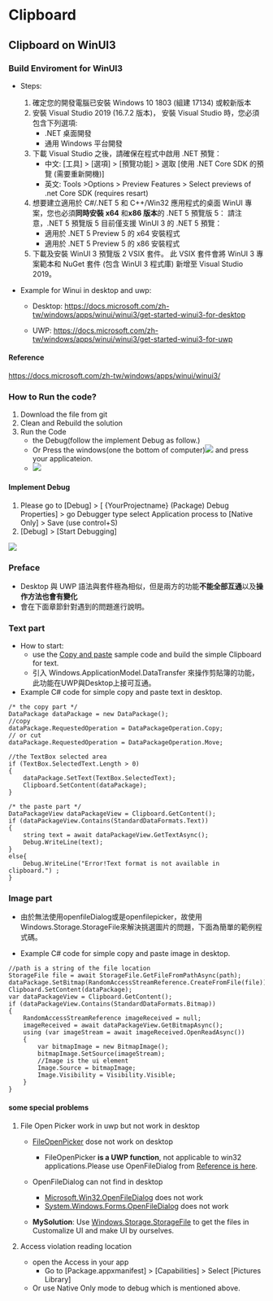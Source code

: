 # Clipboard #

## Clipboard on WinUI3 ##
### Build Enviroment for WinUI3 ###
- Steps:
    1. 確定您的開發電腦已安裝 Windows 10 1803 (組建 17134) 或較新版本
    2. 安裝 Visual Studio 2019 (16.7.2 版本)， 安裝 Visual Studio 時，您必須包含下列選項:
        * .NET 桌面開發
        * 通用 Windows 平台開發
    3. 下載 Visual Studio 之後，請確保在程式中啟用 .NET 預覽：
        * 中文: [工具] > [選項] > [預覽功能] > 選取 [使用 .NET Core SDK 的預覽 (需要重新開機)]
        * 英文: Tools >Options > Preview Features > Select previews of .net Core SDK (requires resart)
    4. 想要建立適用於 C#/.NET 5 和 C++/Win32 應用程式的桌面 WinUI 專案，您也必須**同時安裝 x64** 和**x86 版本**的 .NET 5 預覽版 5： 請注意，.NET 5 預覽版 5 目前僅支援 WinUI 3 的 .NET 5 預覽：
        * 適用於 .NET 5 Preview 5 的 x64 安裝程式
        * 適用於 .NET 5 Preview 5 的 x86 安裝程式
    5. 下載及安裝 WinUI 3 預覽版 2 VSIX 套件。 此 VSIX 套件會將 WinUI 3 專案範本和 NuGet 套件 (包含 WinUI 3 程式庫) 新增至 Visual Studio 2019。

- Example for Winui in desktop and uwp:
    - Desktop: https://docs.microsoft.com/zh-tw/windows/apps/winui/winui3/get-started-winui3-for-desktop

    - UWP: https://docs.microsoft.com/zh-tw/windows/apps/winui/winui3/get-started-winui3-for-uwp

#### Reference #### 
https://docs.microsoft.com/zh-tw/windows/apps/winui/winui3/

### How to Run the code? ###
1. Download the file from git
2. Clean and Rebuild the solution
3. Run the Code 
    * the Debug(follow the implement Debug as follow.) 
    * Or Press the windows(one the bottom of computer)![](https://i.imgur.com/Dczca4V.png) and press your applicateion.
    * ![](https://i.imgur.com/nhU2FBW.png)


 
#### Implement Debug ####
1. Please go to [Debug] > [ {YourProjectname} (Package) Debug Properties] > go Debugger type select Application process to [Native Only] > Save (use control+S) 
2. [Debug] > [Start Debugging]


![](https://i.imgur.com/33uBcIO.png)

### Preface ###
- Desktop 與 UWP 語法與套件極為相似，但是兩方的功能**不能全部互通**以及**操作方法也會有變化**
- 會在下面章節針對遇到的問題進行說明。
### Text part ###
- How to start:
    - use the [Copy and paste](https://docs.microsoft.com/en-us/windows/uwp/app-to-app/copy-and-paste) sample code and build the simple Clipboard for text.
    - 引入 Windows.ApplicationModel.DataTransfer 來操作剪貼簿的功能，此功能在UWP與Desktop上接可互通。
- Example C# code for simple copy and paste text in desktop.

```=C#
/* the copy part */
DataPackage dataPackage = new DataPackage();
//copy 
dataPackage.RequestedOperation = DataPackageOperation.Copy;
// or cut
dataPackage.RequestedOperation = DataPackageOperation.Move;

//the TextBox selected area
if (TextBox.SelectedText.Length > 0)
{
    dataPackage.SetText(TextBox.SelectedText);
    Clipboard.SetContent(dataPackage);
}

/* the paste part */
DataPackageView dataPackageView = Clipboard.GetContent();
if (dataPackageView.Contains(StandardDataFormats.Text))
{
    string text = await dataPackageView.GetTextAsync();
    Debug.WriteLine(text);
}
else{
    Debug.WriteLine("Error!Text format is not available in clipboard.") ;
}
```
### Image part ###
- 由於無法使用openfileDialog或是openfilepicker，故使用Windows.Storage.StorageFile來解決挑選圖片的問題，下面為簡單的範例程式碼。


- Example C# code for simple copy and paste image in desktop.

``` =C#
//path is a string of the file location
StorageFile file = await StorageFile.GetFileFromPathAsync(path);
dataPackage.SetBitmap(RandomAccessStreamReference.CreateFromFile(file));
Clipboard.SetContent(dataPackage);
var dataPackageView = Clipboard.GetContent();
if (dataPackageView.Contains(StandardDataFormats.Bitmap))
{
    RandomAccessStreamReference imageReceived = null;
    imageReceived = await dataPackageView.GetBitmapAsync();
    using (var imageStream = await imageReceived.OpenReadAsync())
    {
        var bitmapImage = new BitmapImage();
        bitmapImage.SetSource(imageStream);
        //Image is the ui element
        Image.Source = bitmapImage;
        Image.Visibility = Visibility.Visible;
    }
}
```


#### some special problems ####

1. File Open Picker work in uwp but not work in desktop
    - [FileOpenPicker](https://docs.microsoft.com/en-us/uwp/api/Windows.Storage.Pickers.FileOpenPicker?view=winrt-19041) dose not work on desktop
        - FileOpenPicker **is a UWP function**, not applicable to win32 applications.Please use OpenFileDialog from [Reference is here](https://docs.microsoft.com/en-us/answers/questions/26394/using-uwps-fileopenpicker-in-a-wpf-app-fails.html).

    - OpenFileDialog can not find in desktop
        - [Microsoft.Win32.OpenFileDialog](https://docs.microsoft.com/en-us/dotnet/api/microsoft.win32.openfiledialog?view=netcore-3.1) does not work
        - [System.Windows.Forms.OpenFileDialog](https://docs.microsoft.com/en-us/dotnet/api/system.windows.forms.openfiledialog?view=netcore-3.1) does not work
    - **MySolution**: Use [Windows.Storage.StorageFile](https://docs.microsoft.com/en-us/uwp/api/Windows.Storage.StorageFile?view=winrt-19041) to get the files in Customalize UI and make UI by ourselves.

2. Access violation reading location
    - open the Access in your app
        - Go to [Package.appxmanifest] > [Capabilities] > Select [Pictures Library] 
    - Or use Native Only mode to debug which is mentioned above.

